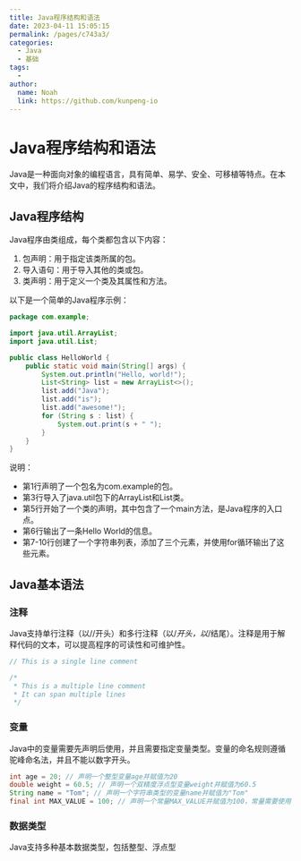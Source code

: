 ```yaml
---
title: Java程序结构和语法
date: 2023-04-11 15:05:15
permalink: /pages/c743a3/
categories:
  - Java
  - 基础
tags:
  - 
author: 
  name: Noah
  link: https://github.com/kunpeng-io
---
```

# Java程序结构和语法

Java是一种面向对象的编程语言，具有简单、易学、安全、可移植等特点。在本文中，我们将介绍Java的程序结构和语法。

## Java程序结构

Java程序由类组成，每个类都包含以下内容：

1. 包声明：用于指定该类所属的包。
2. 导入语句：用于导入其他的类或包。
3. 类声明：用于定义一个类及其属性和方法。

以下是一个简单的Java程序示例：

```java
package com.example;

import java.util.ArrayList;
import java.util.List;

public class HelloWorld {
    public static void main(String[] args) {
        System.out.println("Hello, world!");
        List<String> list = new ArrayList<>();
        list.add("Java");
        list.add("is");
        list.add("awesome!");
        for (String s : list) {
            System.out.print(s + " ");
        }
    }
}
```

说明：

- 第1行声明了一个包名为com.example的包。
- 第3行导入了java.util包下的ArrayList和List类。
- 第5行开始了一个类的声明，其中包含了一个main方法，是Java程序的入口点。
- 第6行输出了一条Hello World的信息。
- 第7-10行创建了一个字符串列表，添加了三个元素，并使用for循环输出了这些元素。

## Java基本语法

### 注释

Java支持单行注释（以//开头）和多行注释（以/*开头，以*/结尾）。注释是用于解释代码的文本，可以提高程序的可读性和可维护性。

```java
// This is a single line comment

/*
 * This is a multiple line comment
 * It can span multiple lines
 */
```

### 变量

Java中的变量需要先声明后使用，并且需要指定变量类型。变量的命名规则遵循驼峰命名法，并且不能以数字开头。

```java
int age = 20; // 声明一个整型变量age并赋值为20
double weight = 60.5; // 声明一个双精度浮点型变量weight并赋值为60.5
String name = "Tom"; // 声明一个字符串类型的变量name并赋值为"Tom"
final int MAX_VALUE = 100; // 声明一个常量MAX_VALUE并赋值为100，常量需要使用关键字final声明
```

### 数据类型

Java支持多种基本数据类型，包括整型、浮点型